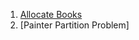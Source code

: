 1. [Allocate Books](https://www.codingninjas.com/codestudio/problem-details/allocate-books_1090540)
2. [Painter Partition Problem]
